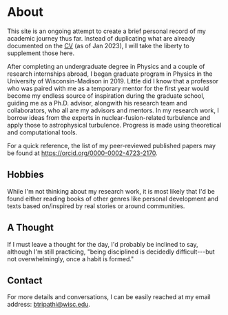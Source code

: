 # About
This site is an ongoing attempt to create a brief personal record of my academic journey thus far.  Instead of duplicating what are already documented on the <a href="https://bindeshtripathi.github.io/CV_Bindesh_Tripathi.pdf" target="_blank">CV</a> (as of Jan 2023), I will take the liberty to supplement those here.

After completing an undergraduate degree in Physics and a couple of research internships abroad, I began graduate program in Physics in the University of Wisconsin-Madison in 2019. Little did I know that a professor who was paired with me as a temporary mentor for the first year would become my endless source of inspiration during the graduate school, guiding me as a Ph.D. advisor, alongwith his research team and collaborators, who all are my advisors and mentors. In my research work, I borrow ideas from the experts in nuclear-fusion-related turbulence and apply those to astrophysical turbulence. Progress is made using theoretical and computational tools.

For a quick reference, the list of my peer-reviewed published papers may be found at https://orcid.org/0000-0002-4723-2170.


## Hobbies
While I'm not thinking about my research work, it is most likely that I'd be found either reading books of other genres like personal development and texts based on/inspired by real stories or around communities.

## A Thought
If I must leave a thought for the day, I'd probably be inclined to say, although I'm still practicing, "being disciplined is decidedly difficult---but not overwhelmingly, once a habit is formed."

## Contact
For more details and conversations, I can be easily reached at my email address: btripathi@wisc.edu. 
